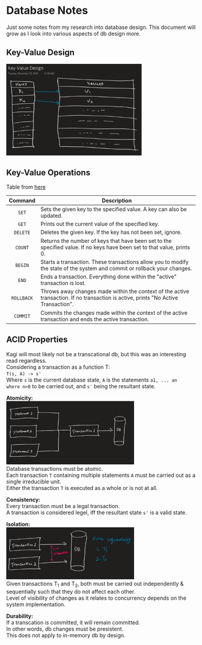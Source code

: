 # Database Notes
Just some notes from my research into database design.
This document will grow as I look into various aspects of db design more.

## Key-Value Design
<img src="./images/kv.png" width="360">  

## Key-Value Operations
Table from [here](https://www.freecodecamp.org/news/design-a-key-value-store-in-go/)  
<table>
  <thead>
  <tr>
  <th align="center">Command</th>
  <th align="center">Description</th>
  </tr>
  </thead>
  <tbody>
  <tr>
  <td align="center"><code>SET</code></td>
  <td align="left">Sets the given key to the specified value. A key can also be updated.</td>
  </tr>
  <tr>
  <td align="center"><code>GET</code></td>
  <td align="left">Prints out the current value of the specified key.</td>
  </tr>
  <tr>
  <td align="center"><code>DELETE</code></td>
  <td align="left">Deletes the given key. If the key has not been set, ignore.</td>
  </tr>
  <tr>
  <td align="center"><code>COUNT</code></td>
  <td align="left">Returns the number of keys that have been set to the specified value. If no keys have been set to that value, prints 0.</td>
  </tr>
  <tr>
  <td align="center"><code>BEGIN</code></td>
  <td align="left">Starts a transaction. These transactions allow you to modify the state of the system and commit or rollback your changes.</td>
  </tr>
  <tr>
  <td align="center"><code>END</code></td>
  <td align="left">Ends a transaction. Everything done within the "active" transaction is lost.</td>
  </tr>
  <tr>
  <td align="center"><code>ROLLBACK</code></td>
  <td align="left">Throws away changes made within the context of the active transaction. If no transaction is active, prints "No Active Transaction".</td>
  </tr>
  <tr>
  <td align="center"><code>COMMIT</code></td>
  <td align="left">Commits the changes made within the context of the active transaction and ends the active transaction.</td>
  </tr>
  </tbody>
</table>  

## ACID Properties
Kagi will most likely not be a transcational db, but this was an interesting read regardless.  
Considering a transaction as a function T:  
`
T(s, A) -> s'
`  
Where `s` is the current database state, `A` is the statements `a1, ... an  where n>0` to be carried out, and `s'` being the resultant state.  

**Atomicity:**  
<img src="./images/atomicity.png" width="340">  
Database transactions must be atomic.  
Each transaction `T` containing multiple statements `A` must be carried out as a single irreducible unit.  
Either the transaction `T` is executed as a whole or is not at all.  
  
**Consistency:**  
Every transaction must be a legal transaction.  
A transaction is considered legel, iff the resultant state `s'` is a valid state.  
  
**Isolation:**  
<img src="./images/isolation.png" width="340">  
Given transactions T<sub>1</sub> and T<sub>2</sub>, both must be carried out independently & sequentially such that they do not affect each other.  
Level of visibility of changes as it relates to concurrency depends on the system implementation.  
  
**Durability:**  
If a transcation is committed, it will remain committed.  
In other words, db changes must be presistent.  
This does not apply to in-memory db by design.  
